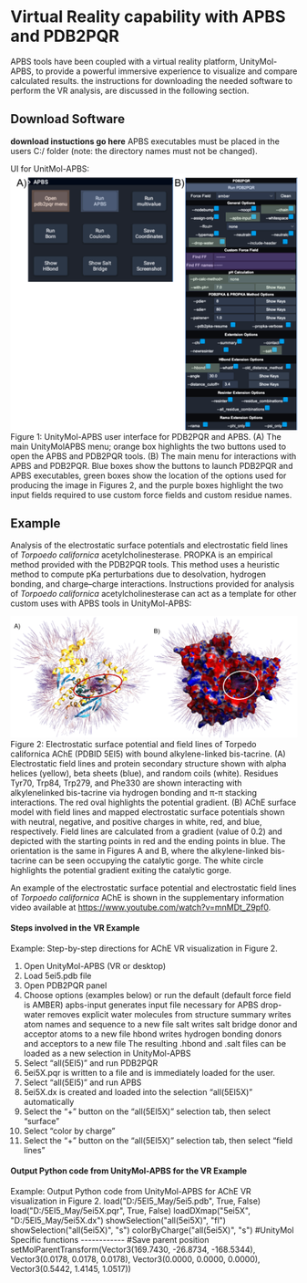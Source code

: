 # Virtual Reality capability with APBS and PDB2PQR
APBS tools have been coupled with a virtual reality platform, UnityMol-APBS, to provide a powerful immersive experience to visualize and compare calculated results. the instructions for downloading the needed software to perform the VR analysis, are discussed in the following section.

## Download Software
**download instuctions go here**
APBS executables must be placed in the users C:/ folder (note: the directory names must not be changed).

UI for UnitMol-APBS:
![image](./UI.png)
Figure 1: UnityMol-APBS user interface for PDB2PQR and APBS. (A) The main UnityMolAPBS menu; orange box highlights the two buttons used to open the APBS and PDB2PQR tools. (B) The main menu for interactions with APBS and PDB2PQR. Blue boxes show the
buttons to launch PDB2PQR and APBS executables, green boxes show the location of the options used for producing the image in Figures 2, and the purple boxes highlight the two input fields required to use custom force fields and custom residue names.

## Example
Analysis of the electrostatic surface potentials and electrostatic field lines of *Torpoedo californica* acetylcholinesterase.
PROPKA is an empirical method provided with the PDB2PQR tools. This method uses a heuristic method to compute pKa perturbations due to desolvation, hydrogen bonding, and charge–charge interactions. Instructions provided for analysis of *Torpoedo californica* acetylcholinesterase can act as a template for other custom uses with APBS tools in UnityMol-APBS:

![image](./AChE.png)
Figure 2: Electrostatic surface potential and field lines of Torpedo californica AChE (PDBID 5EI5) with bound alkylene-linked bis-tacrine. (A) Electrostatic field lines and protein secondary structure shown with alpha helices (yellow), beta sheets (blue), and random coils (white). Residues Tyr70, Trp84, Trp279, and Phe330 are shown interacting with alkylenelinked bis-tacrine via hydrogen bonding and π-π stacking interactions. The red oval highlights the potential gradient. (B) AChE surface model with field lines and mapped electrostatic surface potentials shown with neutral, negative, and positive charges in white, red, and blue, respectively. Field lines are calculated from a gradient (value of 0.2) and depicted with the starting points in red and the ending points in blue. The orientation is the same in Figures A and B, where the alkylene-linked bis-tacrine can be seen occupying the catalytic gorge. The white circle highlights the potential gradient exiting the catalytic gorge.

An example of the electrostatic surface potential and electrostatic field lines of *Torpoedo californica* AChE is shown in the supplementary information video available at https://www.youtube.com/watch?v=mnMDt_Z9pf0.

#### Steps involved in the VR Example
Example: Step-by-step directions for AChE VR visualization in Figure 2.
1. Open UnityMol-APBS (VR or desktop)
2. Load 5ei5.pdb file
3. Open PDB2PQR panel
4. Choose options (examples below) or run the default (default force field is AMBER)
     apbs-input generates input file necessary for APBS
     drop-water removes explicit water molecules from structure
     summary writes atom names and sequence to a new file
     salt writes salt bridge donor and acceptor atoms to a new file
     hbond writes hydrogen bonding donors and acceptors to a new file
     The resulting .hbond and .salt files can be loaded as a new selection in UnityMol-APBS
5. Select “all(5EI5)” and run PDB2PQR
6. 5ei5X.pqr is written to a file and is immediately loaded for the user.
7. Select “all(5EI5)” and run APBS
8. 5ei5X.dx is created and loaded into the selection “all(5EI5X)” automatically
9. Select the “+” button on the “all(5EI5X)” selection tab, then select “surface”
10. Select “color by charge”
11. Select the “+” button on the “all(5EI5X)” selection tab, then select “field lines”


#### Output Python code from UnityMol-APBS for the VR Example
Example: Output Python code from UnityMol-APBS for AChE VR visualization in Figure 2.
     load("D:/5EI5_May/5ei5.pdb", True, False)
     load("D:/5EI5_May/5ei5X.pqr", True, False)
     loadDXmap("5ei5X", "D:/5EI5_May/5ei5X.dx")
     showSelection("all(5ei5X)", "fl")
     showSelection("all(5ei5X)", "s")
     colorByCharge("all(5ei5X)", "s")
     #UnityMol Specific functions ------------
     #Save parent position
     setMolParentTransform(Vector3(169.7430, -26.8734, -168.5344),
          Vector3(0.0178, 0.0178, 0.0178),
          Vector3(0.0000, 0.0000, 0.0000),
          Vector3(0.5442, 1.4145, 1.0517))

